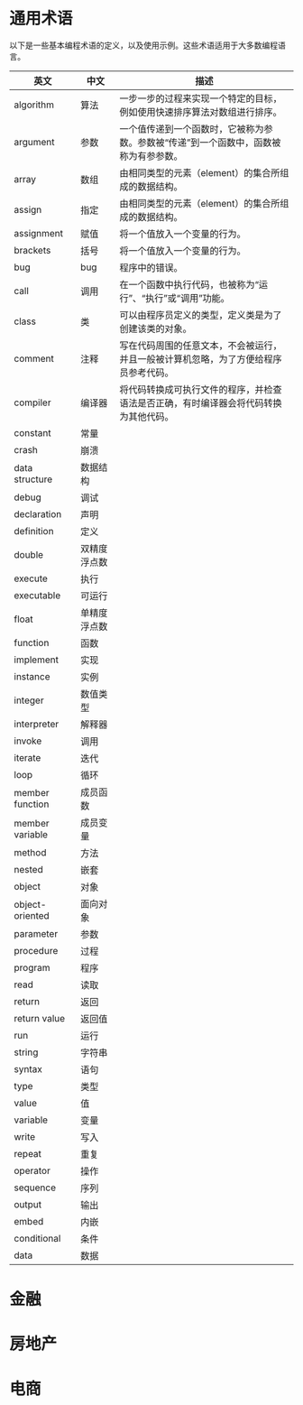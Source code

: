 # 通用术语

以下是一些基本编程术语的定义，以及使用示例。这些术语适用于大多数编程语言。

|    英文    |  中文  | 描述 |
| --------- | ------ | --- |
| algorithm | 算法 | 一步一步的过程来实现一个特定的目标，例如使用快速排序算法对数组进行排序。 |
| argument | 参数 | 一个值传递到一个函数时，它被称为参数。参数被“传递”到一个函数中，函数被称为有参参数。 |
| array | 数组 | 由相同类型的元素（element）的集合所组成的数据结构。 |
| assign | 指定 | 由相同类型的元素（element）的集合所组成的数据结构。 |
| assignment | 赋值 | 将一个值放入一个变量的行为。 |
| brackets | 括号 | 将一个值放入一个变量的行为。 |
| bug | bug | 程序中的错误。 |
| call | 调用 | 在一个函数中执行代码，也被称为“运行”、“执行”或“调用”功能。 |
| class | 类 | 可以由程序员定义的类型，定义类是为了创建该类的对象。 |
| comment | 注释 | 写在代码周围的任意文本，不会被运行，并且一般被计算机忽略，为了方便给程序员参考代码。|
| compiler | 编译器 | 将代码转换成可执行文件的程序，并检查语法是否正确，有时编译器会将代码转换为其他代码。|
| constant | 常量 | |
| crash | 崩溃 | |
| data structure | 数据结构 | |
| debug | 调试 | |
| declaration | 声明 | |
| definition | 定义 | |
| double | 双精度浮点数 | |
| execute | 执行 | |
| executable | 可运行 | |
| float | 单精度浮点数 | |
| function | 函数 | |
| implement | 实现 | |
| instance | 实例 | |
| integer | 数值类型 | |
| interpreter | 解释器 | |
| invoke | 调用 | |
| iterate | 迭代 | |
| loop | 循环 | |
| member function | 成员函数 | |
| member variable | 成员变量 | |
| method | 方法 | |
| nested | 嵌套 | |
| object | 对象 | |
| object-oriented | 面向对象 | |
| parameter | 参数 | |
| procedure | 过程 | |
| program | 程序 | |
| read | 读取 | |
| return | 返回 | |
| return value | 返回值 | |
| run | 运行 | |
| string | 字符串 | |
| syntax | 语句 | |
| type | 类型 | |
| value | 值 | |
| variable | 变量 | |
| write | 写入 | |
| repeat | 重复 | |
| operator | 操作 | |
| sequence | 序列 | |
| output | 输出 | |
| embed | 内嵌 | |
| conditional | 条件 | |
| data | 数据 | |

# 金融

# 房地产

# 电商
